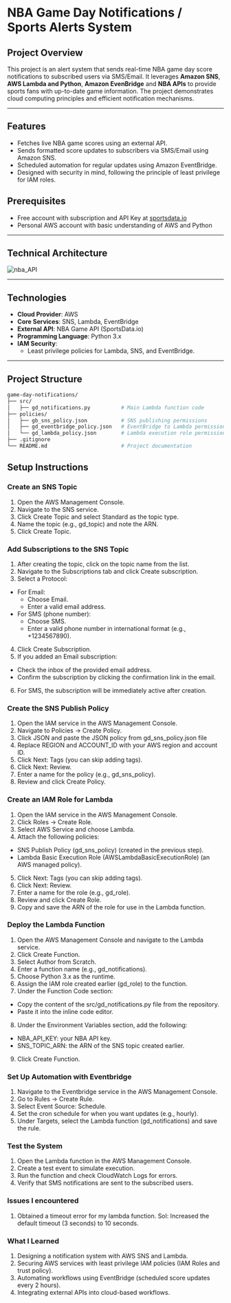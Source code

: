 # NBA Game Day Notifications / Sports Alerts System

## **Project Overview**
This project is an alert system that sends real-time NBA game day score notifications to subscribed users via SMS/Email. It leverages **Amazon SNS**, **AWS Lambda and Python**, **Amazon EvenBridge** and **NBA APIs** to provide sports fans with up-to-date game information. The project demonstrates cloud computing principles and efficient notification mechanisms.

---

## **Features**
- Fetches live NBA game scores using an external API.
- Sends formatted score updates to subscribers via SMS/Email using Amazon SNS.
- Scheduled automation for regular updates using Amazon EventBridge.
- Designed with security in mind, following the principle of least privilege for IAM roles.

## **Prerequisites**
- Free account with subscription and API Key at [sportsdata.io](https://sportsdata.io/)
- Personal AWS account with basic understanding of AWS and Python

---

## **Technical Architecture**
![nba_API](./NBA-Notifications-Diagram.png)


---


## **Technologies**
- **Cloud Provider**: AWS
- **Core Services**: SNS, Lambda, EventBridge
- **External API**: NBA Game API (SportsData.io)
- **Programming Language**: Python 3.x
- **IAM Security**:
  - Least privilege policies for Lambda, SNS, and EventBridge.

---

## **Project Structure**
```bash
game-day-notifications/
├── src/
│   ├── gd_notifications.py          # Main Lambda function code
├── policies/
│   ├── gb_sns_policy.json           # SNS publishing permissions
│   ├── gd_eventbridge_policy.json   # EventBridge to Lambda permissions
│   └── gd_lambda_policy.json        # Lambda execution role permissions
├── .gitignore
└── README.md                        # Project documentation
```

## **Setup Instructions**


### **Create an SNS Topic**
1. Open the AWS Management Console.
2. Navigate to the SNS service.
3. Click Create Topic and select Standard as the topic type.
4. Name the topic (e.g., gd_topic) and note the ARN.
5. Click Create Topic.

### **Add Subscriptions to the SNS Topic**
1. After creating the topic, click on the topic name from the list.
2. Navigate to the Subscriptions tab and click Create subscription.
3. Select a Protocol:
- For Email:
  - Choose Email.
  - Enter a valid email address.
- For SMS (phone number):
  - Choose SMS.
  - Enter a valid phone number in international format (e.g., +1234567890).

4. Click Create Subscription.
5. If you added an Email subscription:
- Check the inbox of the provided email address.
- Confirm the subscription by clicking the confirmation link in the email.
6. For SMS, the subscription will be immediately active after creation.

### **Create the SNS Publish Policy**
1. Open the IAM service in the AWS Management Console.
2. Navigate to Policies → Create Policy.
3. Click JSON and paste the JSON policy from gd_sns_policy.json file
4. Replace REGION and ACCOUNT_ID with your AWS region and account ID.
5. Click Next: Tags (you can skip adding tags).
6. Click Next: Review.
7. Enter a name for the policy (e.g., gd_sns_policy).
8. Review and click Create Policy.

### **Create an IAM Role for Lambda**
1. Open the IAM service in the AWS Management Console.
2. Click Roles → Create Role.
3. Select AWS Service and choose Lambda.
4. Attach the following policies:
- SNS Publish Policy (gd_sns_policy) (created in the previous step).
- Lambda Basic Execution Role (AWSLambdaBasicExecutionRole) (an AWS managed policy).
5. Click Next: Tags (you can skip adding tags).
6. Click Next: Review.
7. Enter a name for the role (e.g., gd_role).
8. Review and click Create Role.
9. Copy and save the ARN of the role for use in the Lambda function.

### **Deploy the Lambda Function**
1. Open the AWS Management Console and navigate to the Lambda service.
2. Click Create Function.
3. Select Author from Scratch.
4. Enter a function name (e.g., gd_notifications).
5. Choose Python 3.x as the runtime.
6. Assign the IAM role created earlier (gd_role) to the function.
7. Under the Function Code section:
- Copy the content of the src/gd_notifications.py file from the repository.
- Paste it into the inline code editor.
8. Under the Environment Variables section, add the following:
- NBA_API_KEY: your NBA API key.
- SNS_TOPIC_ARN: the ARN of the SNS topic created earlier.
9. Click Create Function.


### **Set Up Automation with Eventbridge**
1. Navigate to the Eventbridge service in the AWS Management Console.
2. Go to Rules → Create Rule.
3. Select Event Source: Schedule.
4. Set the cron schedule for when you want updates (e.g., hourly).
5. Under Targets, select the Lambda function (gd_notifications) and save the rule.


### **Test the System**
1. Open the Lambda function in the AWS Management Console.
2. Create a test event to simulate execution.
3. Run the function and check CloudWatch Logs for errors.
4. Verify that SMS notifications are sent to the subscribed users.

### **Issues I encountered**
1. Obtained a timeout error for my lambda function.
Sol: Increased the default timeout (3 seconds) to 10 seconds.


### **What I Learned**
1. Designing a notification system with AWS SNS and Lambda.
2. Securing AWS services with least privilege IAM policies (IAM Roles and trust policy).
3. Automating workflows using EventBridge (scheduled score updates every 2 hours).
4. Integrating external APIs into cloud-based workflows.
